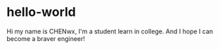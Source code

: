 # hello-world
Hi my name is CHENwx, I'm a student learn in college.
And I hope I can become a braver engineer!
